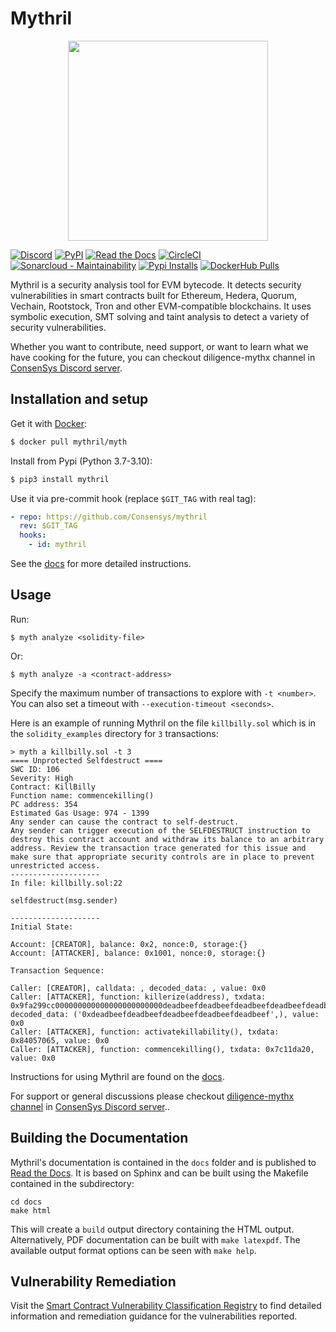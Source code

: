 # Mythril

<p align="center">
	<img src="/static/mythril_new.png" height="320px"/>
</p>

[![Discord](https://img.shields.io/discord/697535391594446898)](https://discord.com/channels/697535391594446898/712829485350649886)
[![PyPI](https://badge.fury.io/py/mythril.svg)](https://pypi.python.org/pypi/mythril)
[![Read the Docs](https://readthedocs.org/projects/mythril-classic/badge/?version=master)](https://mythril-classic.readthedocs.io/en/develop/)
[![CircleCI](https://dl.circleci.com/status-badge/img/gh/Consensys/mythril/tree/develop.svg?style=shield&circle-token=fd6738fd235f6c2d8e10234259090e3b05190d0e)](https://dl.circleci.com/status-badge/redirect/gh/Consensys/mythril/tree/develop)
[![Sonarcloud - Maintainability](https://sonarcloud.io/api/project_badges/measure?project=mythril&metric=sqale_rating)](https://sonarcloud.io/dashboard?id=mythril)
[![Pypi Installs](https://static.pepy.tech/badge/mythril)](https://pepy.tech/project/mythril)
[![DockerHub Pulls](https://img.shields.io/docker/pulls/mythril/myth.svg)](https://cloud.docker.com/u/mythril/repository/docker/mythril/myth)

Mythril is a security analysis tool for EVM bytecode. It detects security vulnerabilities in smart contracts built for Ethereum, Hedera, Quorum, Vechain, Rootstock, Tron and other EVM-compatible blockchains. It uses symbolic execution, SMT solving and taint analysis to detect a variety of security vulnerabilities. 


Whether you want to contribute, need support, or want to learn what we have cooking for the future, you can checkout diligence-mythx channel in [ConsenSys Discord server](https://discord.gg/consensys).

## Installation and setup

Get it with [Docker](https://www.docker.com):

```bash
$ docker pull mythril/myth
```

Install from Pypi (Python 3.7-3.10):

```bash
$ pip3 install mythril
```

Use it via pre-commit hook (replace `$GIT_TAG` with real tag):

```YAML
- repo: https://github.com/Consensys/mythril
  rev: $GIT_TAG
  hooks:
    - id: mythril
```

See the [docs](https://mythril-classic.readthedocs.io/en/master/installation.html) for more detailed instructions. 

## Usage

Run:

```
$ myth analyze <solidity-file>
```

Or:

```
$ myth analyze -a <contract-address>
```

Specify the maximum number of transactions to explore with `-t <number>`. You can also set a timeout with `--execution-timeout <seconds>`.

Here is an example of running Mythril on the file `killbilly.sol` which is in the `solidity_examples` directory for `3` transactions:

```
> myth a killbilly.sol -t 3
==== Unprotected Selfdestruct ====
SWC ID: 106
Severity: High
Contract: KillBilly
Function name: commencekilling()
PC address: 354
Estimated Gas Usage: 974 - 1399
Any sender can cause the contract to self-destruct.
Any sender can trigger execution of the SELFDESTRUCT instruction to destroy this contract account and withdraw its balance to an arbitrary address. Review the transaction trace generated for this issue and make sure that appropriate security controls are in place to prevent unrestricted access.
--------------------
In file: killbilly.sol:22

selfdestruct(msg.sender)

--------------------
Initial State:

Account: [CREATOR], balance: 0x2, nonce:0, storage:{}
Account: [ATTACKER], balance: 0x1001, nonce:0, storage:{}

Transaction Sequence:

Caller: [CREATOR], calldata: , decoded_data: , value: 0x0
Caller: [ATTACKER], function: killerize(address), txdata: 0x9fa299cc000000000000000000000000deadbeefdeadbeefdeadbeefdeadbeefdeadbeef, decoded_data: ('0xdeadbeefdeadbeefdeadbeefdeadbeefdeadbeef',), value: 0x0
Caller: [ATTACKER], function: activatekillability(), txdata: 0x84057065, value: 0x0
Caller: [ATTACKER], function: commencekilling(), txdata: 0x7c11da20, value: 0x0

```


Instructions for using Mythril are found on the [docs](https://mythril-classic.readthedocs.io/en/develop/). 

For support or general discussions please checkout [diligence-mythx channel](https://discord.com/channels/697535391594446898/712829485350649886) in [ConsenSys Discord server](https://discord.gg/consensys)..

## Building the Documentation
Mythril's documentation is contained in the `docs` folder and is published to [Read the Docs](https://mythril-classic.readthedocs.io/en/develop/). It is based on Sphinx and can be built using the Makefile contained in the subdirectory:

```
cd docs
make html
```

This will create a `build` output directory containing the HTML output. Alternatively, PDF documentation can be built with `make latexpdf`. The available output format options can be seen with `make help`.

## Vulnerability Remediation

Visit the [Smart Contract Vulnerability Classification Registry](https://swcregistry.io/) to find detailed information and remediation guidance for the vulnerabilities reported.
